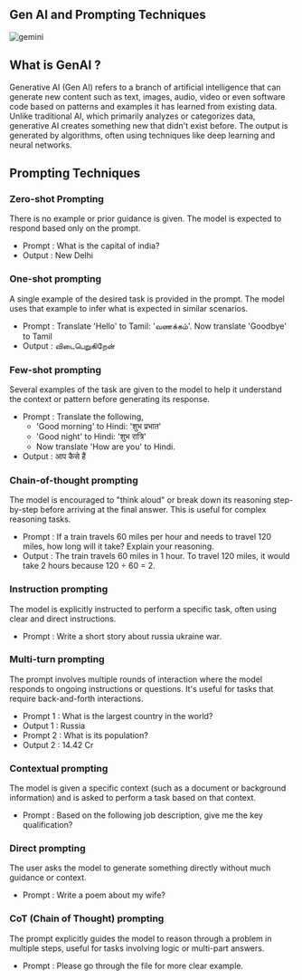 ## Gen AI and Prompting Techniques

![gemini](https://github.com/user-attachments/assets/e208d6ae-e26a-47f2-8772-37304dfa474c)

## What is GenAI ?

Generative AI (Gen AI) refers to a branch of artificial intelligence that can generate new content such as text, images, audio, video or even software code based on patterns and examples it has learned from existing data. Unlike traditional AI, which primarily analyzes or categorizes data, generative AI creates something new that didn't exist before. The output is generated by algorithms, often using techniques like deep learning and neural networks.

## Prompting Techniques

### Zero-shot Prompting

There is no example or prior guidance is given. The model is expected to respond based only on the prompt.

- Prompt : What is the capital of india?
- Output : New Delhi

### One-shot prompting

A single example of the desired task is provided in the prompt. The model uses that example to infer what is expected in similar scenarios.

- Prompt : Translate 'Hello' to Tamil: 'வணக்கம்'. Now translate 'Goodbye' to Tamil
- Output : விடைபெறுகிறேன்

### Few-shot prompting

Several examples of the task are given to the model to help it understand the context or pattern before generating its response.

- Prompt : Translate the following,
    - 'Good morning' to Hindi: 'शुभ प्रभात'
    - 'Good night' to Hindi: 'शुभ रात्रि' 
    - Now translate 'How are you' to Hindi.
- Output : आप कैसे हैं

### Chain-of-thought prompting

The model is encouraged to "think aloud" or break down its reasoning step-by-step before arriving at the final answer. This is useful for complex reasoning tasks.

- Prompt : If a train travels 60 miles per hour and needs to travel 120 miles, how long will it take? Explain your reasoning.
- Output : The train travels 60 miles in 1 hour. To travel 120 miles, it would take 2 hours because 120 ÷ 60 = 2.

### Instruction prompting

The model is explicitly instructed to perform a specific task, often using clear and direct instructions.

- Prompt : Write a short story about russia ukraine war.

### Multi-turn prompting

The prompt involves multiple rounds of interaction where the model responds to ongoing instructions or questions. It's useful for tasks that require back-and-forth interactions.

- Prompt 1 : What is the largest country in the world?
- Output 1 : Russia
- Prompt 2 : What is its population?
- Output 2 : 14.42 Cr

### Contextual prompting

The model is given a specific context (such as a document or background information) and is asked to perform a task based on that context.

- Prompt : Based on the following job description, give me the key qualification?

### Direct prompting

The user asks the model to generate something directly without much guidance or context.

- Prompt : Write a poem about my wife?

### CoT (Chain of Thought) prompting

The prompt explicitly guides the model to reason through a problem in multiple steps, useful for tasks involving logic or multi-part answers.

- Prompt : Please go through the file for more clear example.
